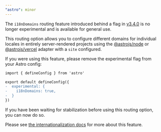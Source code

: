 ```yaml
---
"astro": minor
---
```


The `i18nDomains` routing feature introduced behind a flag in [v3.4.0](https://github.com/withastro/astro/blob/main/packages/astro/CHANGELOG.md#430) is no longer experimental and is available for general use.

This routing option allows you to configure different domains for individual locales in entirely server-rendered projects using the [@astrojs/node](https://docs.astro.build/en/guides/integrations-guide/node/) or [@astrojs/vercel](https://docs.astro.build/en/guides/integrations-guide/vercel/) adapter with a `site` configured.

If you were using this feature, please remove the experimental flag from your Astro config:

```diff
import { defineConfig } from 'astro'

export default defineConfig({
-  experimental: {
-    i18nDomains: true,
-  }
})
```

If you have been waiting for stabilization before using this routing option, you can now do so. 

Please see [the internationalization docs](https://docs.astro.build/en/guides/internationalization/#domains) for more about this feature.

